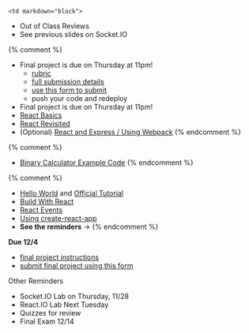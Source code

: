 	<td markdown="block">

* Out of Class Reviews
* See previous slides on Socket.IO

{% comment %}
* Final project is due on Thursday at 11pm!
    * [rubric](final-project.html)
    * [full submission details](final-project.html#final_submit)
    * [use this form to submit](https://docs.google.com/a/nyu.edu/forms/d/e/1FAIpQLSfUNe5P9bzNBA1Z03b6NDeZEXe2qRRYBeewNWN1VnbLSkwgQQ/viewform)
    * push your code and redeploy 
* Final project is due on Thursday at 11pm!
* [React Basics](slides/26/react.html)
* [React Revisited](slides/26/react-state-parent.html)
* (Optional) [React and Express / Using Webpack](slides/26/react-webpack-continued.html)
{% endcomment %}


{% comment %}
* [Binary Calculator Example Code](https://github.com/nyu-csci-ua-0480-001-fall-2016/examples/blob/master/class27/binary-calculator/src/index.js)
{% endcomment %}

</td>
	<td markdown="block">

{% comment %}
* [Hello World](https://facebook.github.io/react/docs/hello-world.html) and [Official Tutorial](https://facebook.github.io/react/tutorial/tutorial.html)
* [Build With React](http://buildwithreact.com/)
* [React Events](https://facebook.github.io/react/docs/events.html#supported-events)
* [Using create-react-app](https://github.com/facebookincubator/create-react-app/blob/master/README.md#getting-started)
* __See the reminders__ &rarr;
{% endcomment %}

<!--
* Chapter 
* Chapter 
-->
</td>
	<td markdown="block">


__Due 12/4__ 

* [final project instructions](final-project.html#final_submit)
* [submit final project using this form](https://docs.google.com/forms/d/e/1FAIpQLScdwz_VNkwh7N5KDVJ5ircSfaciFx88pqAOL7qyKXOmFOOwVQ/viewform)

Other Reminders

* Socket.IO Lab on Thursday, 11/28
* React.IO Lab Next Tuesday
* Quizzes for review
* Final Exam 12/14

</td>
